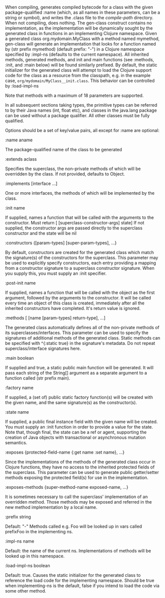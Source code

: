  When compiling, generates compiled bytecode for a class with the
  given package-qualified :name (which, as all names in these
  parameters, can be a string or symbol), and writes the .class file
  to the *compile-path* directory.  When not compiling, does
  nothing. The gen-class construct contains no implementation, as the
  implementation will be dynamically sought by the generated class in
  functions in an implementing Clojure namespace. Given a generated
  class org.mydomain.MyClass with a method named mymethod, gen-class
  will generate an implementation that looks for a function named by 
  (str prefix mymethod) (default prefix: "-") in a
  Clojure namespace specified by :impl-ns
  (defaults to the current namespace). All inherited methods,
  generated methods, and init and main functions (see :methods, :init,
  and :main below) will be found similarly prefixed. By default, the
  static initializer for the generated class will attempt to load the
  Clojure support code for the class as a resource from the classpath,
  e.g. in the example case, ``org/mydomain/MyClass__init.class``. This
  behavior can be controlled by :load-impl-ns

  Note that methods with a maximum of 18 parameters are supported.

  In all subsequent sections taking types, the primitive types can be
  referred to by their Java names (int, float etc), and classes in the
  java.lang package can be used without a package qualifier. All other
  classes must be fully qualified.

  Options should be a set of key/value pairs, all except for :name are optional:

  :name aname

  The package-qualified name of the class to be generated

  :extends aclass

  Specifies the superclass, the non-private methods of which will be
  overridden by the class. If not provided, defaults to Object.

  :implements [interface ...]

  One or more interfaces, the methods of which will be implemented by the class.

  :init name

  If supplied, names a function that will be called with the arguments
  to the constructor. Must return [ [superclass-constructor-args] state] 
  If not supplied, the constructor args are passed directly to
  the superclass constructor and the state will be nil

  :constructors {[param-types] [super-param-types], ...}

  By default, constructors are created for the generated class which
  match the signature(s) of the constructors for the superclass. This
  parameter may be used to explicitly specify constructors, each entry
  providing a mapping from a constructor signature to a superclass
  constructor signature. When you supply this, you must supply an :init
  specifier. 

  :post-init name

  If supplied, names a function that will be called with the object as
  the first argument, followed by the arguments to the constructor.
  It will be called every time an object of this class is created,
  immediately after all the inherited constructors have completed.
  It's return value is ignored.

  :methods [ [name [param-types] return-type], ...]

  The generated class automatically defines all of the non-private
  methods of its superclasses/interfaces. This parameter can be used
  to specify the signatures of additional methods of the generated
  class. Static methods can be specified with ^{:static true} in the
  signature's metadata. Do not repeat superclass/interface signatures
  here.

  :main boolean

  If supplied and true, a static public main function will be generated. It will
  pass each string of the String[] argument as a separate argument to
  a function called (str prefix main).

  :factory name

  If supplied, a (set of) public static factory function(s) will be
  created with the given name, and the same signature(s) as the
  constructor(s).
  
  :state name

  If supplied, a public final instance field with the given name will be
  created. You must supply an :init function in order to provide a
  value for the state. Note that, though final, the state can be a ref
  or agent, supporting the creation of Java objects with transactional
  or asynchronous mutation semantics.

  :exposes {protected-field-name {:get name :set name}, ...}

  Since the implementations of the methods of the generated class
  occur in Clojure functions, they have no access to the inherited
  protected fields of the superclass. This parameter can be used to
  generate public getter/setter methods exposing the protected field(s)
  for use in the implementation.

  :exposes-methods {super-method-name exposed-name, ...}

  It is sometimes necessary to call the superclass' implementation of an
  overridden method.  Those methods may be exposed and referred in 
  the new method implementation by a local name.

  :prefix string

  Default: "-" Methods called e.g. Foo will be looked up in vars called
  prefixFoo in the implementing ns.

  :impl-ns name

  Default: the name of the current ns. Implementations of methods will be 
  looked up in this namespace.

  :load-impl-ns boolean

  Default: true. Causes the static initializer for the generated class
  to reference the load code for the implementing namespace. Should be
  true when implementing-ns is the default, false if you intend to
  load the code via some other method.